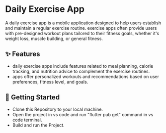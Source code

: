# Daily Exercise App
A daily exercise app is a mobile application designed to help users establish and maintain a regular exercise routine. exercise apps often provide users with pre-designed workout plans tailored to their fitness goals, whether it's weight loss, muscle building, or general fitness.

## ✨ Features

- daily exercise apps include features related to meal planning, calorie tracking, and nutrition advice to complement the exercise routines.
- apps offer personalized workouts and recommendations based on user preferences, fitness level, and goals.

## 🚀 Getting Started

- Clone this Repository to your local machine.
- Open the project in vs code and run "flutter pub get" command in vs code terminal.
- Build and run the Project.
